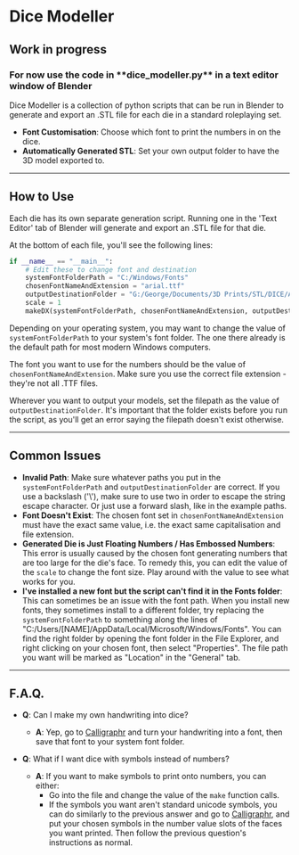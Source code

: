 <!-- markdownlint-disable MD033 --> 
 # 
  
 <p align="center"><h1>Dice Modeller</h1></p> 
  <p align="center"><h2>Work in progress</h2></p>
  <p align="center"><h3>For now use the code in **dice_modeller.py** in a text editor window of Blender</h3></p>
 <!-- markdownlint-enable MD033 --> 
  
 Dice Modeller is a collection of python scripts that can be run in Blender to generate and export an .STL file for each die in a standard roleplaying set. 
  
 - **Font Customisation**: Choose which font to print the numbers in on the dice.
 - **Automatically Generated STL**: Set your own output folder to have the 3D model exported to.
  
 ----- 
  
 ## How to Use 
  
 Each die has its own separate generation script. Running one in the 'Text Editor' tab of Blender will generate and export an .STL file for that die.

At the bottom of each file, you'll see the following lines:

```python
if __name__ == "__main__": 
    # Edit these to change font and destination
    systemFontFolderPath = "C:/Windows/Fonts" 
    chosenFontNameAndExtension = "arial.ttf" 
    outputDestinationFolder = "G:/George/Documents/3D Prints/STL/DICE/Auto-Generated"
    scale = 1
    makeDX(systemFontFolderPath, chosenFontNameAndExtension, outputDestinationFolder)
```

Depending on your operating system, you may want to change the value of `systemFontFolderPath` to your system's font folder. The one there already is the default path for most modern Windows computers.

The font you want to use for the numbers should be the value of `chosenFontNameAndExtension`. Make sure you use the correct file extension - they're not all .TTF files.

Wherever you want to output your models, set the filepath as the value of `outputDestinationFolder`. It's important that the folder exists before you run the script, as you'll get an error saying the filepath doesn't exist otherwise.

----- 
 ## Common Issues
 
 - **Invalid Path**: Make sure whatever paths you put in the `systemFontFolderPath` and `outputDestinationFolder` are correct. If you use a backslash ('\\'), make sure to use two in order to escape the string escape character. Or just use a forward slash, like in the example paths.
 - **Font Doesn't Exist**: The chosen font set in `chosenFontNameAndExtension` must have the exact same value, i.e. the exact same capitalisation and file extension.
 - **Generated Die is Just Floating Numbers / Has Embossed Numbers**: This error is usually caused by the chosen font generating numbers that are too large for the die's face. To remedy this, you can edit the value of the `scale` to change the font size. Play around with the value to see what works for you.
 - **I've installed a new font but the script can't find it in the Fonts folder**: This can sometimes be an issue with the font path. When you install new fonts, they sometimes install to a different folder, try replacing the `systemFontFolderPath` to something along the lines of "C:/Users/[NAME]/AppData/Local/Microsoft/Windows/Fonts". You can find the right folder by opening the font folder in the File Explorer, and right clicking on your chosen font, then select "Properties". The file path you want will be marked as "Location" in the "General" tab.

----- 
 ## F.A.Q.
 
 - **Q**: Can I make my own handwriting into dice?
   - **A**: Yep, go to [Calligraphr](https://www.calligraphr.com/) and turn your handwriting into a font, then save that font to your system font folder.
 
 - **Q**: What if I want dice with symbols instead of numbers?
   - **A**: If you want to make symbols to print onto numbers, you can either:
     * Go into the file and change the value of the `make` function calls.
     * If the symbols you want aren't standard unicode symbols, you can do similarly to the previous answer and go to [Calligraphr](https://www.calligraphr.com/), and put your chosen symbols in the number value slots of the faces you want printed. Then follow the previous question's instructions as normal.
